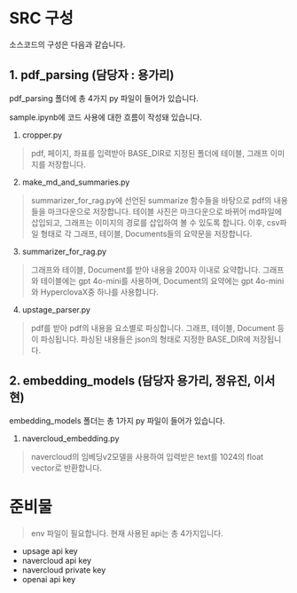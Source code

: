 
# SRC 구성
소스코드의 구성은 다음과 같습니다.
## 1. pdf_parsing (담당자 : 용가리)
pdf_parsing 폴더에 총 4가지 py 파일이 들어가 있습니다.

sample.ipynb에 코드 사용에 대한 흐름이 작성돼 있습니다.
1. cropper.py
> pdf, 페이지, 좌표를 입력받아 BASE_DIR로 지정된 폴더에 테이블, 그래프 이미지를 저장합니다.
2. make_md_and_summaries.py
> summarizer_for_rag.py에 선언된 summarize 함수들을 바탕으로 pdf의 내용들을 마크다운으로 저장합니다.
테이블 사진은 마크다운으로 바뀌어 md파일에 삽입되고, 그래프는 이미지의 경로를 삽입하여 볼 수 있도록 합니다.
이후, csv파일 형태로 각 그래프, 테이블, Documents들의 요약문을 저장합니다.
3. summarizer_for_rag.py
> 그래프와 테이블, Document를 받아 내용을 200자 이내로 요약합니다.
그래프와 테이블에는 gpt 4o-mini를 사용하며, Document의 요약에는 gpt 4o-mini와 HyperclovaX중 하나를 사용합니다.
4. upstage_parser.py
> pdf를 받아 pdf의 내용을 요소별로 파싱합니다. 그래프, 테이블, Document 등이 파싱됩니다.
파싱된 내용들은 json의 형태로 지정한 BASE_DIR에 저장됩니다.

## 2. embedding_models (담당자 용가리, 정유진, 이서현)
embedding_models 폴더는 총 1가지 py 파일이 들어가 있습니다.
1. navercloud_embedding.py
> navercloud의 임베딩v2모델을 사용하여 입력받은 text를 1024의 float vector로 반환합니다.


# 준비물
> env 파일이 필요합니다. 현재 사용된 api는 총 4가지입니다.
- upsage api key
- navercloud api key
- navercloud private key
- openai api key
